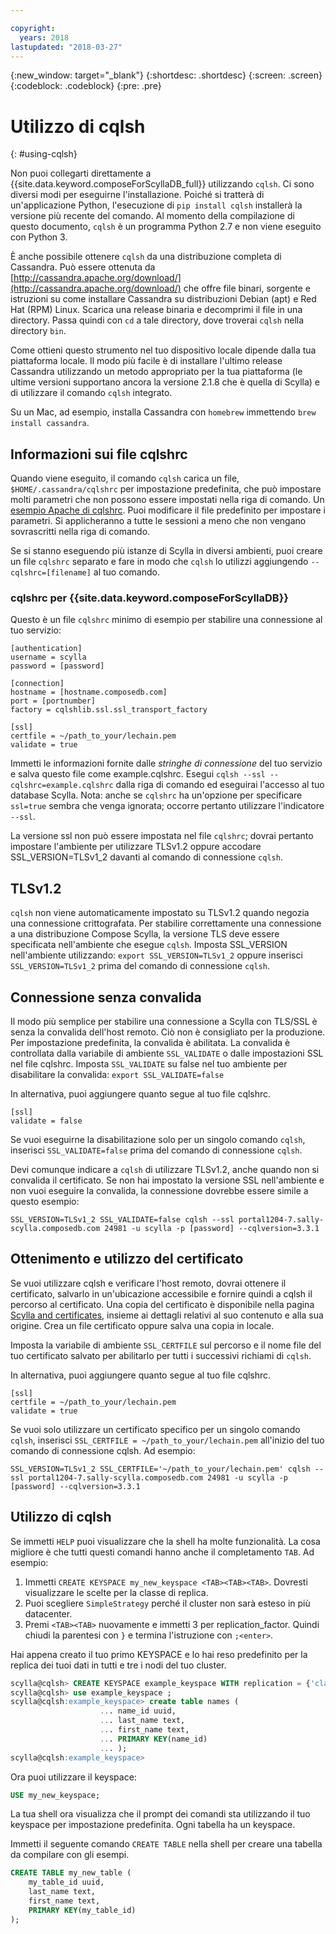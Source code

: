 ```yaml
---

copyright:
  years: 2018
lastupdated: "2018-03-27"
---
```


{:new_window: target="_blank"}
{:shortdesc: .shortdesc}
{:screen: .screen}
{:codeblock: .codeblock}
{:pre: .pre}

# Utilizzo di cqlsh
{: #using-cqlsh}

Non puoi collegarti direttamente a {{site.data.keyword.composeForScyllaDB_full}} utilizzando `cqlsh`.
Ci sono diversi modi per eseguirne l'installazione. Poiché si tratterà di un'applicazione Python, l'esecuzione di `pip install cqlsh` installerà la versione più recente del comando. Al momento della compilazione di questo documento, `cqlsh` è un programma Python 2.7 e non viene eseguito con Python 3.

È anche possibile ottenere `cqlsh` da una distribuzione completa di Cassandra. Può essere ottenuta da [http://cassandra.apache.org/download/](http://cassandra.apache.org/download/) che offre file binari, sorgente e istruzioni su come installare Cassandra su distribuzioni Debian (apt) e Red Hat (RPM) Linux. Scarica una release binaria e decomprimi il file in una directory. Passa quindi con `cd` a tale directory, dove troverai `cqlsh` nella directory `bin`.

Come ottieni questo strumento nel tuo dispositivo locale dipende dalla tua piattaforma locale. Il modo più facile è di installare l'ultimo release Cassandra utilizzando un metodo appropriato per la tua piattaforma (le ultime versioni supportano ancora la versione 2.1.8 che è quella di Scylla) e di utilizzare il comando `cqlsh` integrato. 

Su un Mac, ad esempio, installa Cassandra con `homebrew` immettendo `brew install cassandra`.

## Informazioni sui file cqlshrc
Quando viene eseguito, il comando `cqlsh` carica un file, `$HOME/.cassandra/cqlshrc` per impostazione predefinita, che può impostare molti parametri che non possono essere impostati nella riga di comando. Un [esempio Apache di cqlshrc](https://github.com/apache/cassandra/blob/trunk/conf/cqlshrc.sample). Puoi modificare il file predefinito per impostare i parametri. Si applicheranno a tutte le sessioni a meno che non vengano sovrascritti nella riga di comando.

Se si stanno eseguendo più istanze di Scylla in diversi ambienti, puoi creare un file `cqlshrc` separato e fare in modo che `cqlsh` lo utilizzi aggiungendo `--cqlshrc=[filename]` al tuo comando.

### cqlshrc per {{site.data.keyword.composeForScyllaDB}}
Questo è un file `cqlshrc` minimo di esempio per stabilire una connessione al tuo servizio:
```
[authentication]
username = scylla
password = [password]

[connection]
hostname = [hostname.composedb.com]
port = [portnumber]
factory = cqlshlib.ssl.ssl_transport_factory

[ssl]
certfile = ~/path_to_your/lechain.pem
validate = true
```

Immetti le informazioni fornite dalle _stringhe di connessione_ del tuo servizio e salva questo file come example.cqlshrc. Esegui `cqlsh --ssl --cqlshrc=example.cqlshrc` dalla riga di comando ed eseguirai l'accesso al tuo database Scylla. Nota: anche se `cqlshrc` ha un'opzione per specificare `ssl=true` sembra che venga ignorata; occorre pertanto utilizzare l'indicatore `--ssl`.

La versione ssl non può essere impostata nel file `cqlshrc`; dovrai pertanto impostare l'ambiente per utilizzare TLSv1.2  oppure accodare SSL_VERSION=TLSv1_2 davanti al comando di connessione `cqlsh`.

## TLSv1.2

`cqlsh` non viene automaticamente impostato su TLSv1.2 quando negozia una connessione crittografata. Per stabilire correttamente una connessione a una distribuzione Compose Scylla, la versione TLS deve essere specificata nell'ambiente che esegue `cqlsh`. Imposta SSL_VERSION nell'ambiente utilizzando:
`export SSL_VERSION=TLSv1_2`
oppure inserisci `SSL_VERSION=TLSv1_2` prima del comando di connessione `cqlsh`.

## Connessione senza convalida

Il modo più semplice per stabilire una connessione a Scylla con TLS/SSL è senza la convalida dell'host remoto. Ciò non è consigliato per la produzione. Per impostazione predefinita, la convalida è abilitata. La convalida è controllata dalla variabile di ambiente `SSL_VALIDATE` o dalle impostazioni SSL nel file cqlshrc. Imposta `SSL_VALIDATE` su false nel tuo ambiente per disabilitare la convalida: `export SSL_VALIDATE=false`

In alternativa, puoi aggiungere quanto segue al tuo file cqlshrc.

```
[ssl]
validate = false
```

Se vuoi eseguirne la disabilitazione solo per un singolo comando `cqlsh`, inserisci `SSL_VALIDATE=false` prima del comando di connessione `cqlsh`. 

Devi comunque indicare a `cqlsh` di utilizzare TLSv1.2, anche quando non si convalida il certificato. Se non hai impostato la versione SSL nell'ambiente e non vuoi eseguire la convalida, la connessione dovrebbe essere simile a questo esempio:

```
SSL_VERSION=TLSv1_2 SSL_VALIDATE=false cqlsh --ssl portal1204-7.sally-scylla.composedb.com 24981 -u scylla -p [password] --cqlversion=3.3.1
```

## Ottenimento e utilizzo del certificato

Se vuoi utilizzare cqlsh e verificare l'host remoto, dovrai ottenere il certificato, salvarlo in un'ubicazione accessibile e fornire quindi a cqlsh il percorso al certificato. Una copia del certificato è disponibile nella pagina [Scylla and certificates](doc:scylla-and-certificates), insieme ai dettagli relativi al suo contenuto e alla sua origine. Crea un file certificato oppure salva una copia in locale. 

Imposta la variabile di ambiente `SSL_CERTFILE` sul percorso e il nome file del tuo certificato salvato per abilitarlo per tutti i successivi richiami di `cqlsh`. 

In alternativa, puoi aggiungere quanto segue al tuo file cqlshrc.
```
[ssl]
certfile = ~/path_to_your/lechain.pem
validate = true
```

Se vuoi solo utilizzare un certificato specifico per un singolo comando `cqlsh`, inserisci `SSL_CERTFILE = ~/path_to_your/lechain.pem` all'inizio del tuo comando di connessione cqlsh. Ad esempio:

```
SSL_VERSION=TLSv1_2 SSL_CERTFILE='~/path_to_your/lechain.pem' cqlsh --ssl portal1204-7.sally-scylla.composedb.com 24981 -u scylla -p [password] --cqlversion=3.3.1
```

## Utilizzo di cqlsh

Se immetti `HELP` puoi visualizzare che la shell ha molte funzionalità. La cosa migliore è che tutti questi comandi hanno anche il completamento `TAB`. Ad esempio:
1. Immetti `CREATE KEYSPACE my_new_keyspace <TAB><TAB><TAB>`. Dovresti visualizzare le scelte per la classe di replica.
2. Puoi scegliere `SimpleStrategy` perché il cluster non sarà esteso in più datacenter.
3. Premi `<TAB><TAB>` nuovamente e immetti 3 per replication_factor. Quindi chiudi la parentesi con `}` e termina l'istruzione con `;<enter>`.

Hai appena creato il tuo primo KEYSPACE e lo hai reso predefinito per la replica dei tuoi dati in tutti e tre i nodi del tuo cluster.
```sql
scylla@cqlsh> CREATE KEYSPACE example_keyspace WITH replication = {'class': 'SimpleStrategy', 'replication_factor': 3 };
scylla@cqlsh> use example_keyspace ;
scylla@cqlsh:example_keyspace> create table names (
                    ... name_id uuid,
                    ... last_name text,
                    ... first_name text,
                    ... PRIMARY KEY(name_id)
                    ... );
scylla@cqlsh:example_keyspace>
```

Ora puoi utilizzare il keyspace:
```sql 
USE my_new_keyspace;
```
La tua shell ora visualizza che il prompt dei comandi sta utilizzando il tuo keyspace per impostazione predefinita. Ogni tabella ha un keyspace.

Immetti il seguente comando `CREATE TABLE` nella shell per creare una tabella da compilare con gli esempi.
```sql
CREATE TABLE my_new_table (
    my_table_id uuid,
    last_name text,
    first_name text,
    PRIMARY KEY(my_table_id)
);
```
